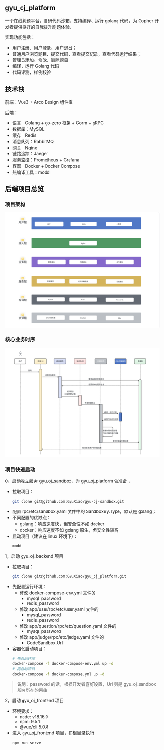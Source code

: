 ## gyu_oj_platform

一个在线判题平台，自研代码沙箱，支持编译、运行 golang 代码，为 Gopher 开发者提供良好的自我提升刷题体验。

实现功能包括：
- 用户注册、用户登录、用户退出；
- 普通用户浏览题目、提交代码、查看提交记录，查看代码运行结果；
- 管理员添加、修改、删除题目
- 编译，运行 Golang 代码
- 代码评测，样例校验

## 技术栈
前端：Vue3 + Arco Design 组件库

后端：
- 语言：Golang + go-zero 框架 + Gorm + gRPC
- 数据库：MySQL
- 缓存：Redis
- 消息队列：RabbitMQ
- 网关：Nginx
- 链路追踪：Jaeger
- 服务监控：Prometheus + Grafana
- 容器：Docker + Docker Compose
- 热编译工具：modd

## 后端项目总览

### 项目架构
![frameword](./doc/image/Snipaste_2024-11-21_16-03-18.png)

### 核心业务时序
![sequence](./doc/image/Snipaste_2024-11-21_16-55-15.png)


### 项目快速启动
0，启动独立服务 gyu_oj_sandbox，为 gyu_oj_platform 做准备；  
- 拉取项目：
  ```bash
  git clone git@github.com:GyuXiao/gyu-oj-sandbox.git
  ```
- 配置 rpc/etc/sandbox.yaml 文件中的 SandboxBy.Type，默认是 golang；
- 不同配置的优缺点：
    - golang：响应速度快，但安全性不如 docker
    - docker：响应速度不如 golang 原生，但安全性较高
- 启动项目（建议在 linux 环境下）：
  ```bash
  modd
  ```
1，启动 gyu_oj_backend 项目
- 拉取项目：
  ```bash
  git clone git@github.com:GyuXiao/gyu_oj_platform.git
  ```
- 先配置运行环境：
  - 修改 docker-compose-env.yml 文件的
      - mysql_password
      - redis_password
  - 修改 app/user/rpc/etc/user.yaml 文件的
      - mysql_password
      - redis_password
  - 修改 app/question/rpc/etc/question.yaml 文件的
      - mysql_password
  - 修改 app/judge/rpc/etc/judge.yaml 文件的
      - CodeSandbox.Url
- 容器化启动项目：
  ```bash
  # 先启动环境
  docker-compose -f docker-compose-env.yml up -d
  # 再启动项目
  docker-compose -f docker-compose.yml up -d
  ```
>说明：password 的话，根据开发者喜好设置，Url 则是 gyu_oj_sandbox 服务所在的网络

2，启动 gyu_oj_frontend 项目
- 环境要求：
  - node: v18.16.0
  - npm: 9.5.1
  - @vue/cli 5.0.8
- 进入 gyu_oj_frontend 项目，在根目录执行
  ```bash
  npm run serve
  ```



